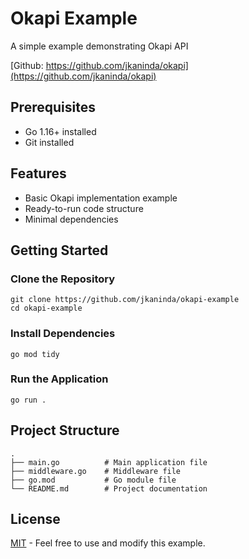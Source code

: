 # Okapi Example

A simple example demonstrating Okapi API

[Github: https://github.com/jkaninda/okapi](https://github.com/jkaninda/okapi)

## Prerequisites

- Go 1.16+ installed
- Git installed

## Features

- Basic Okapi implementation example
- Ready-to-run code structure
- Minimal dependencies

## Getting Started

### Clone the Repository

```shell
git clone https://github.com/jkaninda/okapi-example
cd okapi-example
```

### Install Dependencies

```shell
go mod tidy
```

### Run the Application

```shell
go run .
```

## Project Structure

```
.
├── main.go          # Main application file
├── middleware.go    # Middleware file
├── go.mod           # Go module file
└── README.md        # Project documentation
```

## License

[MIT](LICENSE) - Feel free to use and modify this example.

